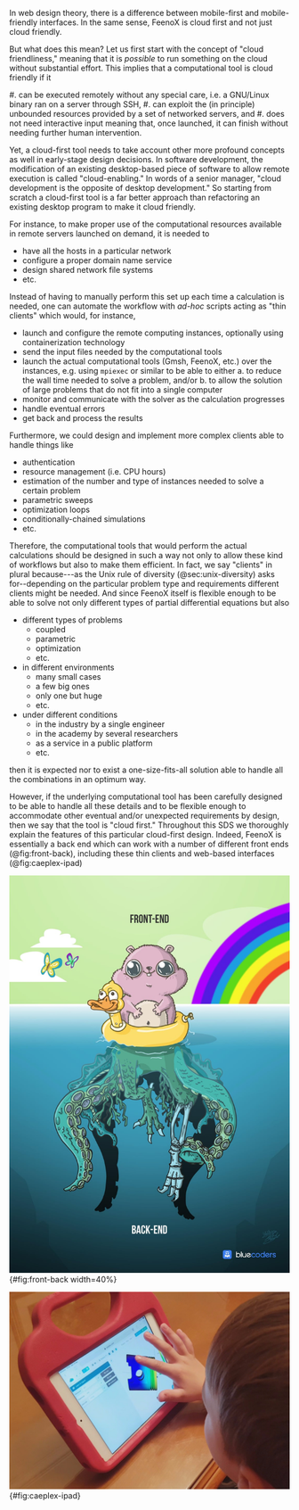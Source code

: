In web design theory, there is a difference between mobile-first and mobile-friendly interfaces.
In the same sense, FeenoX is cloud first and not just cloud friendly.

But what does this mean? Let us first start with the concept of "cloud friendliness," meaning that it is _possible_ to run something on the cloud without substantial effort. This implies that a computational tool is cloud friendly if it

 #. can be executed remotely without any special care, i.e. a GNU/Linux binary ran on a server through SSH,
 #. can exploit the (in principle) unbounded resources provided by a set of networked servers, and
 #. does not need interactive input meaning that, once launched, it can finish without needing further human intervention.

Yet, a cloud-first tool needs to take account other more profound concepts as well in early-stage design decisions.
In software development, the modification of an existing desktop-based piece of software to allow remote execution is called "cloud-enabling." In words of a senior manager, "cloud development is the opposite of desktop development."
So starting from scratch a cloud-first tool is a far better approach than refactoring an existing desktop program to make it cloud friendly.

For instance, to make proper use of the computational resources available in remote servers launched on demand, it is needed to

 * have all the hosts in a particular network
 * configure a proper domain name service
 * design shared network file systems
 * etc.
 
Instead of having to manually perform this set up each time a calculation is needed, one can automate the workflow with _ad-hoc_ scripts acting as "thin clients" which would, for instance,

 * launch and configure the remote computing instances, optionally using containerization technology
 * send the input files needed by the computational tools
 * launch the actual computational tools (Gmsh, FeenoX, etc.) over the instances, e.g. using `mpiexec` or similar to be able to either
   a. to reduce the wall time needed to solve a problem, and/or
   b. to allow the solution of large problems that do not fit into a single computer
 * monitor and communicate with the solver as the calculation progresses
 * handle eventual errors
 * get back and process the results
 
Furthermore, we could design and implement more complex clients able to handle things like

 * authentication
 * resource management (i.e. CPU hours)
 * estimation of the number and type of instances needed to solve a certain problem
 * parametric sweeps
 * optimization loops
 * conditionally-chained simulations
 * etc.

Therefore, the computational tools that would perform the actual calculations should be designed in such a way not only to allow these kind of workflows but also to make them efficient.
In fact, we say "clients" in plural because---as the Unix rule of diversity (@sec:unix-diversity) asks for--depending on the particular problem type and requirements different clients might be needed.
And since FeenoX itself is flexible enough to be able to solve not only different types of partial differential equations but also

 * different types of problems
   - coupled
   - parametric
   - optimization
   - etc.
 * in different environments
   - many small cases
   - a few big ones
   - only one but huge
   - etc.
 * under different conditions
   - in the industry by a single engineer
   - in the academy by several researchers
   - as a service in a public platform 
   - etc.

then it is expected nor to exist a one-size-fits-all solution able to handle all the combinations in an optimum way.

However, if the underlying computational tool has been carefully designed to be able to handle all these details and to be flexible enough to accommodate other eventual and/or unexpected requirements by design, then we say that the tool is "cloud first."
Throughout this SDS we thoroughly explain the features of this particular cloud-first design.
Indeed, FeenoX is essentially a back end which can work with a number of different front ends (@fig:front-back), including these thin clients and web-based interfaces (@fig:caeplex-ipad)

![Conceptual illustration of the difference between a front end and a back end ©bluecoders.](front-back.png){#fig:front-back width=40%}

![The web-based platform [CAEplex](https://www.caeplex.com) for FeenoX. <https://www.youtube.com/watch?v=7KqiMbrSLDc>](caeplex-ipad.jpg){#fig:caeplex-ipad}

